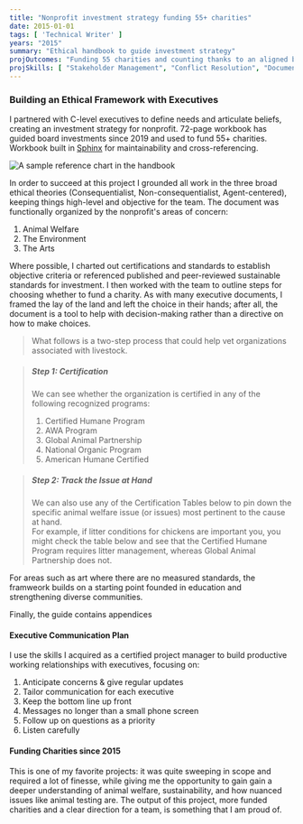 ```yaml
---
title: "Nonprofit investment strategy funding 55+ charities"
date: 2015-01-01
tags: [ 'Technical Writer' ]
years: "2015"
summary: "Ethical handbook to guide investment strategy"
projOutcomes: "Funding 55 charities and counting thanks to an aligned board."
projSkills: [ "Stakeholder Management", "Conflict Resolution", "Documentation", "Facilitation", "Presentation", "Technical Writing", "Research", "Web Development", "Executive Communication" ]
---
```


### Building an Ethical Framework with Executives

I partnered with C-level executives to define needs and articulate beliefs, creating an investment strategy for nonprofit. 72-page workbook has guided board investments since 2019 and used to fund 55+ charities. Workbook built in [Sphinx](https://www.sphinx-doc.org/en/master/) for maintainability and cross-referencing. 

![A sample reference chart in the handbook](/ethics-handbook-sample.webp)

In order to succeed at this project I grounded all work in the three broad ethical theories (Consequentialist, Non-consequentialist, Agent-centered), keeping things high-level and objective for the team. The document was functionally organized by the nonprofit's areas of concern:

1. Animal Welfare 
2. The Environment 
3. The Arts

Where possible, I charted out certifications and standards to establish objective criteria or referenced published and peer-reviewed sustainable standards for investment. I then worked with the team to outline steps for choosing whether to fund a charity. As with many executive documents, I framed the lay of the land and left the choice in their hands; after all, the document is a tool to help with decision-making rather than a directive on how to make choices.

> What follows is a two-step process that could help vet organizations associated with livestock.

> ##### Step 1: Certification  
> We can see whether the organization is certified in any of the following recognized programs:  
> 1. Certified Humane Program  
> 2. AWA Program  
> 3. Global Animal Partnership   
> 4. National Organic Program   
> 5. American Humane Certified  

> ##### Step 2: Track the Issue at Hand
> We can also use any of the Certification Tables below to pin down the specific animal welfare issue (or issues) most pertinent to the cause at hand.  
> For example, if litter conditions for chickens are important you, you might check the table below and see that the Certified Humane Program requires litter management, whereas Global Animal Partnership does not.

For areas such as art where there are no measured standards, the framweork builds on a starting point founded in education and strengthening diverse communities. 

Finally, the guide contains appendices 

#### Executive Communication Plan

I use the skills I acquired as a certified project manager to build productive working relationships with executives, focusing on:

1. Anticipate concerns & give regular updates
2. Tailor communication for each executive
3. Keep the bottom line up front
4. Messages no longer than a small phone screen
5. Follow up on questions as a priority
6. Listen carefully

#### Funding Charities since 2015

This is one of my favorite projects: it was quite sweeping in scope and required a lot of finesse, while giving me the opportunity to gain gain a deeper understanding of animal welfare, sustainability, and how nuanced issues like animal testing are. The output of this project, more funded charities and a clear direction for a team, is something that I am proud of. 